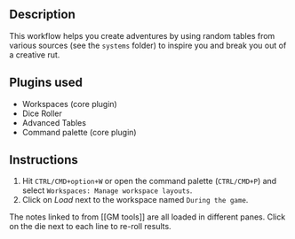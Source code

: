 
## Description

This workflow helps you create adventures by using random tables from various sources (see the `systems` folder) to inspire you and break you out of a creative rut.

## Plugins used

- Workspaces (core plugin)
- Dice Roller
- Advanced Tables
- Command palette (core plugin)

## Instructions

1. Hit `CTRL/CMD+option+W` or open the command palette (`CTRL/CMD+P`) and select `Workspaces: Manage workspace layouts`.
2. Click on *Load* next to the workspace named `During the game`.

The notes linked to from [[GM tools]] are all loaded in different panes. Click on the die next to each line to re-roll results.